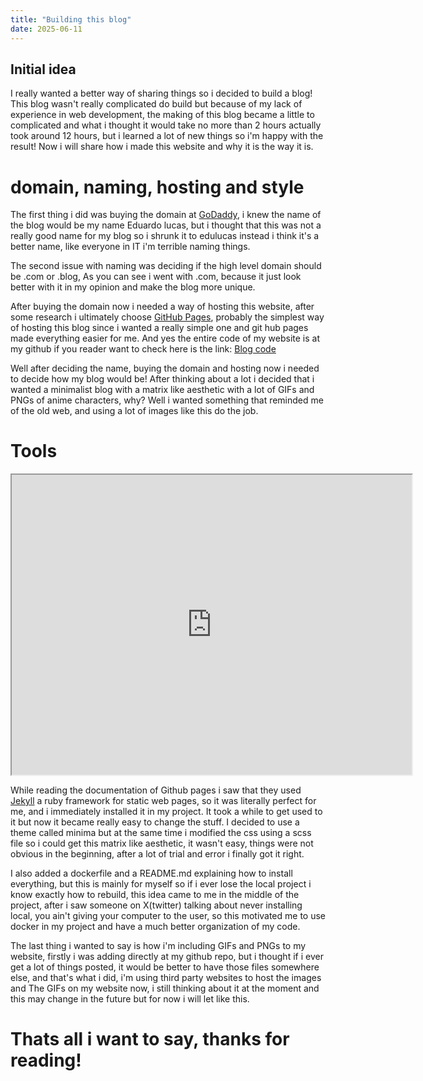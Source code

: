 ```yaml
---
title: "Building this blog"
date: 2025-06-11
---
```



## Initial idea

I really wanted a better way of sharing things so i decided to build a blog!
This blog wasn't really complicated do build but because of my lack of experience
in web development, the making of this blog became a little to complicated and what
i thought it would take no more than 2 hours actually took around 12 hours, but i learned
a lot of new things so i'm happy with the result!
Now i will share how i made this website and why it is the way it is. 

# domain, naming, hosting and style

The first thing i did was buying the domain at [GoDaddy](https://www.godaddy.com/),
i knew the name of the blog would be my name Eduardo lucas, but i thought that this was not
a really good name for my blog so i shrunk it to edulucas instead i think it's a better name,
like everyone in IT i'm terrible naming things.

The second issue with naming was deciding if the high level domain should be .com or .blog,
As you can see i went with .com, because it just look better with it in my opinion and make
the blog more unique.

After buying the domain now i needed a way of hosting this website, after some research
i ultimately choose [GitHub Pages](https://pages.github.com/), probably the simplest way of hosting
this blog since i wanted a really simple one and git hub pages made everything easier for me.
And yes the entire code of my website is at my github if you reader want to check here is the link:
[Blog code](https://github.com/FunciHead/edulucas.com)

Well after deciding the name, buying the domain and hosting now i needed to decide how my blog would be!
After thinking about a lot i decided that i wanted a minimalist blog with a matrix like aesthetic with a lot of GIFs and PNGs of
anime characters, why? Well i wanted something that reminded me of the old web, and using a lot of images like this
do the job.

# Tools

<iframe src="https://drive.google.com/file/d/1iSvT-cCoTlXw3u_y4q2pKPWEi-y5F__C/preview" width="640" height="480" allow="autoplay"></iframe>

While reading the documentation of Github pages i saw that they used [Jekyll](https://jekyllrb.com/) a ruby framework
for static web pages, so it was literally perfect for me, and i immediately installed it in my project.
It took a while to get used to it but now it became really easy to change the stuff.
I decided to use a theme called minima but at the same time i modified the css using a scss file so i could
get this matrix like aesthetic, it wasn't easy, things were not obvious in the beginning,
after a lot of trial and error i finally got it right.

I also added a dockerfile and a README.md explaining how to install everything, but
this is mainly for myself so if i ever lose the local project
i know exactly how to rebuild, this idea came to me in the middle of the project, after
i saw someone on X(twitter) talking about never installing local, you ain't giving your computer
to the user, so this motivated me to use docker in my project and have a much better organization of my code.

The last thing i wanted to say is how i'm including GIFs and PNGs to my website, firstly i was adding directly
at my github repo, but i thought if i ever get a lot of things posted, it would be better to have those files
somewhere else, and that's what i did, i'm using third party websites to host the images and The GIFs on my website now,
i still thinking about it at the moment and this may change in the future but for now i will let like this.

# Thats all i want to say, thanks for reading!